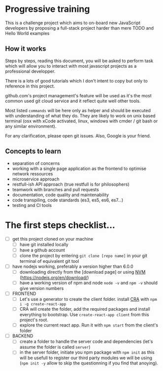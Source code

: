 # Progressive training
This is a challenge project which aims to on-board new JavaScript developers by proposing a full-stack project harder than mere TODO and Hello World examples

## How it works
Steps by steps, reading this document, you will be asked to perform task which will allow you to interact with most javascript projects as a professional developper.

There is a lots of good tutorials which I don't intent to copy but only to reference in this project.

github.com's project management's feature will be used as it's the most common used git cloud service and it reflect quite well other tools.

Most listed `commands` will be here only as helper and should be executed with understanding of what they do. They are likely to work on unix based terminal (osx with xCode activated, linux, windows with cmder / git bash or any similar environment).

For any clarification, please open git issues. Also, Google is your friend.

## Concepts to learn

- separation of concerns
- working with a single page application as the frontend to optimise network ressources
- microservice approach
- restfull-ish API approach (true restfull is for philosophers)
- teamwork with branches and pull requests
- documentation, code quality and maintenability
- code transpiling, code standards (es3, es5, es6, es7...)
- testing and CI tools

# The first steps checklist...

- [ ] get this project cloned on your machine
    - [ ] have git installed locally
    - [ ] have a github account
    - [ ] clone the project by entering `git clone [repo name]` in your git terminal of equivalent git tool
- [ ] have nodejs working, preferably a version higher than 6.0.0
    - [ ] downloading directly from the [download page] or using [NVM](https://github.com/creationix/nvm#install-script) (https://nodejs.org/en/download/)
    - [ ] have a working version of npm and node `node -v` and `npm -v` should give version numbers
- [ ] FRONTEND
    - [ ] Let's use a generator to create the client folder. install [CRA](https://github.com/facebookincubator/create-react-app) with `npm i -g create-react-app`
    - [ ] CRA will create the folder, add the required packages and install everything to bootstrap. Use `create-react-app client` from this project's root.
    - [ ] explore the current react app. Run it with `npm start` from the client's folder

- [ ] BACKEND
    - [ ] create a folder to handle the server code and dependencies (let's assume the folder is called `server`)
    - [ ] in the server folder, initiate you npm package with `npm init` as this will be usefull to register our third party modules we will be using (`npm init -y` allow to skip the questionning if you find that anoying).